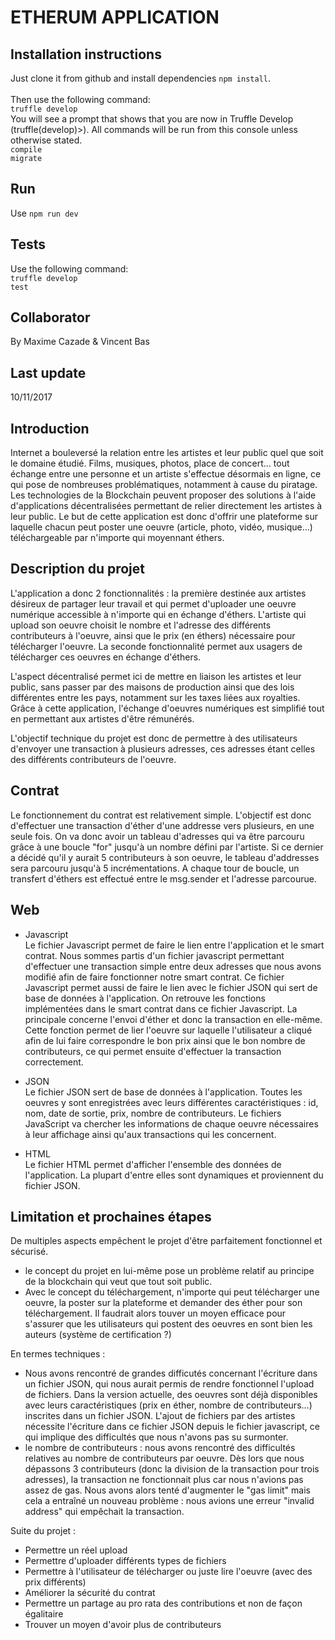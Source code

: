 # ETHERUM APPLICATION

## Installation instructions

Just clone it from github and install dependencies `npm install`.<br><br>
Then use the following command:<br>
`truffle develop`<br>
You will see a prompt that shows that you are now in Truffle Develop (truffle(develop)>). All commands will be run from this console unless otherwise stated.<br>
`compile`<br>
`migrate`

## Run

Use `npm run dev`

## Tests

Use the following command:<br>
`truffle develop`<br>
`test`

## Collaborator

By Maxime Cazade & Vincent Bas

## Last update

10/11/2017


## Introduction

Internet a bouleversé la relation entre les artistes et leur public quel que soit le domaine étudié. Films, musiques, photos,  place de concert... tout échange entre une personne et un artiste s'effectue désormais en ligne, ce qui pose de nombreuses problématiques, notamment à cause du piratage. Les technologies de la Blockchain peuvent proposer des solutions à l'aide d'applications décentralisées permettant de relier directement les artistes à leur public. Le but de cette application est donc d'offrir une plateforme sur laquelle chacun peut poster une oeuvre (article, photo, vidéo, musique...) téléchargeable par n'importe qui moyennant éthers.

## Description du projet

L'application a donc 2 fonctionnalités : la première destinée aux artistes désireux de partager leur travail et qui permet d'uploader une oeuvre numérique accessible à n'importe qui en échange d'éthers. L'artiste qui upload son oeuvre choisit le nombre et l'adresse des différents contributeurs à l'oeuvre, ainsi que le prix (en éthers) nécessaire pour télécharger l'oeuvre. La seconde fonctionnalité permet aux usagers de télécharger ces oeuvres en échange d'éthers.

L'aspect décentralisé permet ici de mettre en liaison les artistes et leur public, sans passer par des maisons de production ainsi que des lois différentes entre les pays, notamment sur les taxes liées aux royalties. Grâce à cette application, l'échange d'oeuvres numériques est simplifié tout en permettant aux artistes d'être rémunérés. 

L'objectif technique du projet est donc de permettre à des utilisateurs d'envoyer une transaction à plusieurs adresses, ces adresses étant celles des différents contributeurs de l'oeuvre. 

## Contrat

Le fonctionnement du contrat est relativement simple. L'objectif est donc d'effectuer une transaction d'éther d'une addresse vers plusieurs, en une seule fois. On va donc avoir un tableau d'adresses qui va être parcouru grâce à une boucle "for" jusqu'à un nombre défini par l'artiste. Si ce dernier a décidé qu'il y aurait 5 contributeurs à son oeuvre, le tableau d'addresses sera parcouru jusqu'à 5 incrémentations. A chaque tour de boucle, un transfert d'éthers est effectué entre le msg.sender et l'adresse parcourue. 

## Web

  * Javascript <br>
  Le fichier Javascript permet de faire le lien entre l'application et le smart contrat. Nous sommes partis d'un fichier javascript permettant d'effectuer une transaction simple entre deux adresses que nous avons modifié afin de faire fonctionner notre smart contrat. Ce fichier Javascript permet aussi de faire le lien avec le fichier JSON qui sert de base de données à l'application. On retrouve les fonctions implémentées dans le smart contrat dans ce fichier Javascript. La principale concerne l'envoi d'éther et donc la transaction en elle-même. Cette fonction permet de lier l'oeuvre sur laquelle l'utilisateur a cliqué afin de lui faire correspondre le bon prix ainsi que le bon nombre de contributeurs, ce qui permet ensuite d'effectuer la transaction correctement.
  
  * JSON <br>
  Le fichier JSON sert de base de données à l'application. Toutes les oeuvres y sont enregistrées avec leurs différentes caractéristiques : id, nom, date de sortie, prix, nombre de contributeurs. Le fichiers JavaScript va chercher les informations de chaque oeuvre nécessaires à leur affichage ainsi qu'aux transactions qui les concernent. 
  
  * HTML <br>
  Le fichier HTML permet d'afficher l'ensemble des données de l'application. La plupart d'entre elles sont dynamiques et proviennent du fichier JSON. 

## Limitation et prochaines étapes

De multiples aspects empêchent le projet d'être parfaitement fonctionnel et sécurisé. 
  * le concept du projet en lui-même pose un problème relatif au principe de la blockchain qui veut que tout soit public. 
  * Avec le concept du téléchargement, n'importe qui peut télécharger une oeuvre, la poster sur la plateforme et demander des éther pour son téléchargement. Il faudrait alors touver un moyen efficace pour s'assurer que les utilisateurs qui postent des oeuvres en sont bien les auteurs (système de certification ?) 

En termes techniques : 
  * Nous avons rencontré de grandes difficutés concernant l'écriture dans un fichier JSON, qui nous aurait permis de rendre fonctionnel l'upload de fichiers. Dans la version actuelle, des oeuvres sont déjà disponibles avec leurs caractéristiques (prix en éther, nombre de contributeurs...) inscrites dans un fichier JSON. L'ajout de fichiers par des artistes nécessite l'écriture dans ce  fichier JSON depuis le  fichier javascript, ce qui implique des difficultés que nous n'avons pas su surmonter.
  * le nombre de contributeurs : nous avons rencontré des difficultés relatives au nombre de contributeurs par oeuvre. Dès lors que nous dépassons 3 contributeurs (donc la division de la transaction pour trois adresses), la transaction ne fonctionnait plus car nous n'avions pas assez de gas. Nous avons alors tenté d'augmenter le "gas limit" mais cela a entraîné un nouveau problème : nous avions une erreur "invalid address" qui empêchait la transaction.
  
 Suite du projet : 
  * Permettre un réel upload
  * Permettre d'uploader différents types de fichiers
  * Permettre à l'utilisateur de télécharger ou juste lire l'oeuvre (avec des prix différents)
  * Améliorer la sécurité du contrat
  * Permettre un partage au pro rata des contributions et non de façon égalitaire
  * Trouver un moyen d'avoir plus de contributeurs


